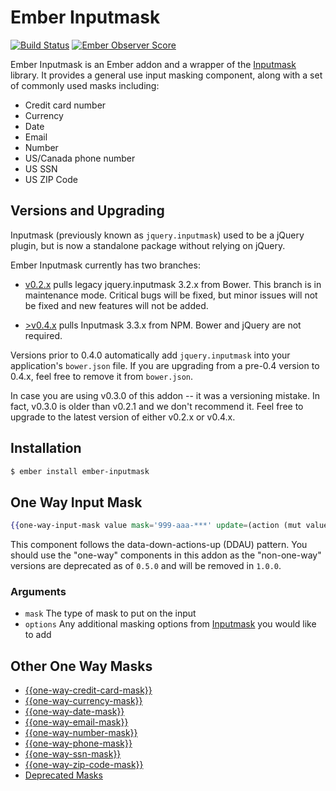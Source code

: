 # Ember Inputmask

[![Build Status](https://travis-ci.org/pzuraq/ember-inputmask.svg)](https://travis-ci.org/pzuraq/ember-inputmask)
[![Ember Observer Score](https://emberobserver.com/badges/ember-inputmask.svg)](https://emberobserver.com/addons/ember-inputmask)

Ember Inputmask is an Ember addon and a wrapper of the
[Inputmask](https://github.com/RobinHerbots/Inputmask) library. It provides a
general use input masking component, along with a set of commonly used masks
including:

  - Credit card number
  - Currency
  - Date
  - Email
  - Number
  - US/Canada phone number
  - US SSN
  - US ZIP Code

## Versions and Upgrading

Inputmask (previously known as `jquery.inputmask`) used to be a jQuery plugin,
but is now a standalone package without relying on jQuery.

Ember Inputmask currently has two branches:

  - [v0.2.x](https://github.com/pzuraq/ember-inputmask/tree/v0.2.x) pulls
    legacy jquery.inputmask 3.2.x from Bower. This branch is in maintenance
    mode. Critical bugs will be fixed, but minor issues will not be fixed and
    new features will not be added.

  - [>v0.4.x](https://github.com/pzuraq/ember-inputmask/tree/master)
    pulls Inputmask 3.3.x from NPM. Bower and jQuery are not required.

Versions prior to 0.4.0 automatically add `jquery.inputmask` into your
application's `bower.json` file. If you are upgrading from a pre-0.4 version to
0.4.x, feel free to remove it from `bower.json`.

In case you are using v0.3.0 of this addon -- it was a versioning mistake. In
fact, v0.3.0 is older than v0.2.1 and we don't recommend it. Feel free to
upgrade to the latest version of either v0.2.x or v0.4.x.

## Installation

```sh
$ ember install ember-inputmask
```

## One Way Input Mask

```hbs
{{one-way-input-mask value mask='999-aaa-***' update=(action (mut value))}}
```

This component follows the data-down-actions-up (DDAU) pattern. You should use the "one-way" components in this addon as the "non-one-way" versions are deprecated as of `0.5.0` and will be removed in `1.0.0`.

### Arguments

* `mask` The type of mask to put on the input
* `options` Any additional masking options from [Inputmask](https://github.com/RobinHerbots/Inputmask) you would like to add

## Other One Way Masks

* [{{one-way-credit-card-mask}}](docs/one-way-credit-card-mask.md)
* [{{one-way-currency-mask}}](docs/one-way-currency-mask.md)
* [{{one-way-date-mask}}](docs/one-way-date-mask.md)
* [{{one-way-email-mask}}](docs/one-way-email-mask.md)
* [{{one-way-number-mask}}](docs/one-way-number-mask.md)
* [{{one-way-phone-mask}}](docs/one-way-phone-mask.md)
* [{{one-way-ssn-mask}}](docs/one-way-ssn-mask.md)
* [{{one-way-zip-code-mask}}](docs/one-way-zip-code-mask.md)
* [Deprecated Masks](docs/deprecated-masks.md)
